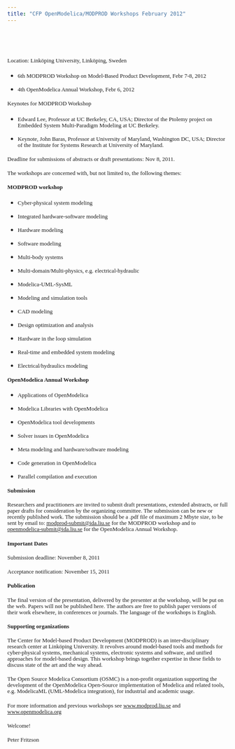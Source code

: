 ```yaml
---
title: "CFP OpenModelica/MODPROD Workshops February 2012"
---
```

<p>&nbsp;</p>
<p style="margin-bottom: 0.19in; line-height: 100%;"><a name="item34"></a><span style="font-family: 'Times New Roman', serif;"><span style="font-size: x-large;"><strong><br /></strong></span></span></p>
<p style="margin-top: 0.19in; margin-bottom: 0.19in; line-height: 100%;"><span style="font-family: 'Times New Roman', serif;"><span style="font-size: small;">Location: Linköping University, Linköping, Sweden</span></span></p>
<ul>
<li>
<p style="margin-top: 0.19in; margin-bottom: 0in; line-height: 100%;"><span style="font-family: 'Times New Roman', serif;"><span style="font-size: small;">6th MODPROD Workshop on Model-Based Product Development, Febr 7-8, 2012</span></span></p>
</li>
<li>
<p style="margin-bottom: 0.19in; line-height: 100%;"><span style="font-family: 'Times New Roman', serif;"><span style="font-size: small;">4th OpenModelica Annual Workshop, Febr 6, 2012</span></span></p>
</li>
</ul>
<p style="margin-top: 0.19in; margin-bottom: 0.19in; line-height: 100%;"><span style="font-family: 'Times New Roman', serif;"><span style="font-size: small;">Keynotes for MODPROD Workshop</span></span></p>
<ul>
<li>
<p style="margin-top: 0.19in; margin-bottom: 0in; line-height: 100%;"><span style="font-family: 'Times New Roman', serif;"><span style="font-size: small;">Edward Lee, Professor at UC Berkeley, CA, USA; Director of the Ptolemy project on Embedded System Multi-Paradigm Modeling at UC Berkeley.</span></span></p>
</li>
<li>
<p style="margin-bottom: 0.19in; line-height: 100%;"><span style="font-family: 'Times New Roman', serif;"><span style="font-size: small;">Keynote, John Baras, Professor at University of Maryland, Washington DC, USA; Director of the Institute for Systems Research at University of Maryland.</span></span></p>
</li>
</ul>
<p style="margin-top: 0.19in; margin-bottom: 0.19in; line-height: 100%;"><span style="font-family: 'Times New Roman', serif;"><span style="font-size: small;">Deadline for submissions of abstracts or draft presentations: Nov 8, 2011.</span></span></p>
<p style="margin-top: 0.19in; margin-bottom: 0.19in; line-height: 100%;"><span style="font-family: 'Times New Roman', serif;"><span style="font-size: small;">The workshops are concerned with, but not limited to, the following themes:</span></span></p>
<p style="margin-top: 0.19in; margin-bottom: 0.19in; line-height: 100%;"><span style="font-family: 'Times New Roman', serif;"><span style="font-size: small;"><strong>MODPROD workshop</strong></span></span></p>
<ul>
<li>
<p style="margin-top: 0.19in; margin-bottom: 0in; line-height: 100%;"><span style="font-family: 'Times New Roman', serif;"><span style="font-size: small;">Cyber-physical system modeling</span></span></p>
</li>
<li>
<p style="margin-bottom: 0in; line-height: 100%;"><span style="font-family: 'Times New Roman', serif;"><span style="font-size: small;">Integrated hardware-software modeling</span></span></p>
</li>
<li>
<p style="margin-bottom: 0in; line-height: 100%;"><span style="font-family: 'Times New Roman', serif;"><span style="font-size: small;">Hardware modeling</span></span></p>
</li>
<li>
<p style="margin-bottom: 0in; line-height: 100%;"><span style="font-family: 'Times New Roman', serif;"><span style="font-size: small;">Software modeling</span></span></p>
</li>
<li>
<p style="margin-bottom: 0in; line-height: 100%;"><span style="font-family: 'Times New Roman', serif;"><span style="font-size: small;">Multi-body systems</span></span></p>
</li>
<li>
<p style="margin-bottom: 0in; line-height: 100%;"><span style="font-family: 'Times New Roman', serif;"><span style="font-size: small;">Multi-domain/Multi-physics, e.g. electrical-hydraulic</span></span></p>
</li>
<li>
<p style="margin-bottom: 0in; line-height: 100%;"><span style="font-family: 'Times New Roman', serif;"><span style="font-size: small;">Modelica-UML-SysML</span></span></p>
</li>
<li>
<p style="margin-bottom: 0in; line-height: 100%;"><span style="font-family: 'Times New Roman', serif;"><span style="font-size: small;">Modeling and simulation tools</span></span></p>
</li>
<li>
<p style="margin-bottom: 0in; line-height: 100%;"><span style="font-family: 'Times New Roman', serif;"><span style="font-size: small;">CAD modeling</span></span></p>
</li>
<li>
<p style="margin-bottom: 0in; line-height: 100%;"><span style="font-family: 'Times New Roman', serif;"><span style="font-size: small;">Design optimization and analysis</span></span></p>
</li>
<li>
<p style="margin-bottom: 0in; line-height: 100%;"><span style="font-family: 'Times New Roman', serif;"><span style="font-size: small;">Hardware in the loop simulation</span></span></p>
</li>
<li>
<p style="margin-bottom: 0in; line-height: 100%;"><span style="font-family: 'Times New Roman', serif;"><span style="font-size: small;">Real-time and embedded system modeling</span></span></p>
</li>
<li>
<p style="margin-bottom: 0.19in; line-height: 100%;"><span style="font-family: 'Times New Roman', serif;"><span style="font-size: small;">Electrical/hydraulics modeling</span></span></p>
</li>
</ul>
<p style="margin-top: 0.19in; margin-bottom: 0.19in; line-height: 100%;"><span style="font-family: 'Times New Roman', serif;"><span style="font-size: small;"><strong>OpenModelica Annual Workshop</strong></span></span></p>
<ul>
<li>
<p style="margin-top: 0.19in; margin-bottom: 0in; line-height: 100%;"><span style="font-family: 'Times New Roman', serif;"><span style="font-size: small;">Applications of OpenModelica</span></span></p>
</li>
<li>
<p style="margin-bottom: 0in; line-height: 100%;"><span style="font-family: 'Times New Roman', serif;"><span style="font-size: small;">Modelica Libraries with OpenModelica</span></span></p>
</li>
<li>
<p style="margin-bottom: 0in; line-height: 100%;"><span style="font-family: 'Times New Roman', serif;"><span style="font-size: small;">OpenModelica tool developments</span></span></p>
</li>
<li>
<p style="margin-bottom: 0in; line-height: 100%;"><span style="font-family: 'Times New Roman', serif;"><span style="font-size: small;">Solver issues in OpenModelica</span></span></p>
</li>
<li>
<p style="margin-bottom: 0in; line-height: 100%;"><span style="font-family: 'Times New Roman', serif;"><span style="font-size: small;">Meta modeling and hardware/software modeling</span></span></p>
</li>
<li>
<p style="margin-bottom: 0in; line-height: 100%;"><span style="font-family: 'Times New Roman', serif;"><span style="font-size: small;">Code generation in OpenModelica</span></span></p>
</li>
<li>
<p style="margin-bottom: 0.19in; line-height: 100%;"><span style="font-family: 'Times New Roman', serif;"><span style="font-size: small;">Parallel compilation and execution</span></span></p>
</li>
</ul>
<p style="margin-top: 0.19in; margin-bottom: 0.19in; line-height: 100%;"><span style="font-family: 'Times New Roman', serif;"><span style="font-size: small;"><strong>Submission</strong></span></span></p>
<p style="margin-top: 0.19in; margin-bottom: 0.19in; line-height: 100%;"><span style="font-family: 'Times New Roman', serif;"><span style="font-size: small;">Researchers and practitioners are invited to submit draft presentations, extended abstracts, or full paper drafts for consideration by the organizing committee. The submission can be new or recently published work. The submission should be a .pdf file of maximum 2 Mbyte size, to be sent by email to: </span></span><span style="color: #000080;"><span lang="zxx"><span style="text-decoration: underline;"><a href="mailto:modprod-submit@ida.liu.se"><span style="font-family: 'Times New Roman', serif;"><span style="font-size: small;">modprod-submit@ida.liu.se</span></span></a></span></span></span><span style="font-family: 'Times New Roman', serif;"><span style="font-size: small;"> for the MODPROD workshop and to </span></span><span style="color: #000080;"><span lang="zxx"><span style="text-decoration: underline;"><a href="mailto:openmodelica-submit@ida.liu.se"><span style="font-family: 'Times New Roman', serif;"><span style="font-size: small;">openmodelica-submit@ida.liu.se</span></span></a></span></span></span><span style="font-family: 'Times New Roman', serif;"><span style="font-size: small;"> for the OpenModelica Annual Workshop.</span></span></p>
<p style="margin-top: 0.17in; margin-bottom: 0.19in; line-height: 100%;"><span style="font-family: 'Times New Roman', serif;"><span style="font-size: small;"><strong>Important Dates</strong></span></span></p>
<p style="margin-top: 0.19in; margin-bottom: 0.19in; line-height: 100%;"><span style="font-family: 'Times New Roman', serif;"><span style="font-size: small;">Submission deadline: November 8, 2011</span></span></p>
<p style="margin-top: 0.19in; margin-bottom: 0.19in; line-height: 100%;"><span style="font-family: 'Times New Roman', serif;"><span style="font-size: small;">Acceptance notification: November 15, 2011</span></span></p>
<p style="margin-top: 0.19in; margin-bottom: 0.19in; line-height: 100%;"><span style="font-family: 'Times New Roman', serif;"><span style="font-size: small;"><strong>Publication</strong></span></span></p>
<p style="margin-top: 0.19in; margin-bottom: 0.19in; line-height: 100%;"><span style="font-family: 'Times New Roman', serif;"><span style="font-size: small;">The final version of the presentation, delivered by the presenter at the workshop, will be put on the web. Papers will not be published here. The authors are free to publish paper versions of their work elsewhere, in conferences or journals. The language of the workshops is English.</span></span></p>
<p style="margin-top: 0.19in; margin-bottom: 0.19in; line-height: 100%;"><span style="font-family: 'Times New Roman', serif;"><span style="font-size: small;"><strong>Supporting organizations</strong></span></span></p>
<p style="margin-top: 0.19in; margin-bottom: 0.19in; line-height: 100%;"><span style="font-family: 'Times New Roman', serif;"><span style="font-size: small;">The Center for Model-based Product Development (MODPROD) is an inter-disciplinary research center at Linköping University. It revolves around model-based tools and methods for cyber-physical systems, mechanical systems, electronic systems and software, and unified approaches for model-based design. This workshop brings together expertise in these fields to discuss state of the art and the way ahead. </span></span></p>
<p style="margin-top: 0.19in; margin-bottom: 0.19in; line-height: 100%;"><span style="font-family: 'Times New Roman', serif;"><span style="font-size: small;">The Open Source Modelica Consortium (OSMC) is a non-profit organization supporting the development of the OpenModelica Open-Source implementation of Modelica and related tools, e.g. ModelicaML (UML-Modelica integration), for industrial and academic usage.</span></span></p>
<p style="margin-top: 0.19in; margin-bottom: 0.19in; line-height: 100%;"><span style="font-family: 'Times New Roman', serif;"><span style="font-size: small;">For more information and previous workshops see </span></span><span style="color: #000080;"><span lang="zxx"><span style="text-decoration: underline;"><a href="http://www.modprod.liu.se/"><span style="font-family: 'Times New Roman', serif;"><span style="font-size: small;">www.modprod.liu.se</span></span></a></span></span></span><span style="font-family: 'Times New Roman', serif;"><span style="font-size: small;"> and </span></span><span style="color: #000080;"><span lang="zxx"><span style="text-decoration: underline;"><a href="http://www.openmodelica.org/"><span style="font-family: 'Times New Roman', serif;"><span style="font-size: small;">www.openmodelica.org</span></span></a></span></span></span><span style="font-family: 'Times New Roman', serif;"><span style="font-size: small;"> </span></span></p>
<p style="margin-top: 0.19in; margin-bottom: 0.19in; line-height: 100%;"><span style="font-family: 'Times New Roman', serif;"><span style="font-size: small;">Welcome!</span></span></p>
<p style="margin-top: 0.19in; margin-bottom: 0.19in; line-height: 100%;"><span style="font-family: 'Times New Roman', serif;"><span style="font-size: small;">Peter Fritzson</span></span></p>
<p>&nbsp;</p>